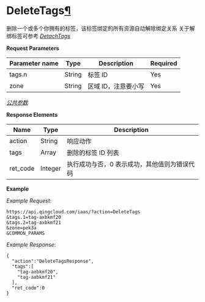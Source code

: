 ---
---

# DeleteTags[¶](#deletetags "永久链接至标题")

删除一个或多个你拥有的标签，该标签绑定的所有资源自动解除绑定关系 关于解绑标签可参考 [_DetachTags_](detach_tags.html#api-detach-tags)

**Request Parameters**

| Parameter name | Type | Description | Required |
| --- | --- | --- | --- |
| tags.n | String | 标签 ID | Yes |
| zone | String | 区域 ID，注意要小写 | Yes |

[_公共参数_](../../common/parameters.html#api-common-parameters)

**Response Elements**

| Name | Type | Description |
| --- | --- | --- |
| action | String | 响应动作 |
| tags | Array | 删除的标签 ID 列表 |
| ret_code | Integer | 执行成功与否，0 表示成功，其他值则为错误代码 |

**Example**

_Example Request_:

```
https://api.qingcloud.com/iaas/?action=DeleteTags
&tags.1=tag-axbkmf20
&tags.2=tag-axbkmf21
&zone=pek3a
&COMMON_PARAMS
```

_Example Response_:

```
{
  "action":"DeleteTagsResponse",
  "tags":[
    "tag-axbkmf20",
    "tag-axbkmf21"
  ],
  "ret_code":0
}
```
